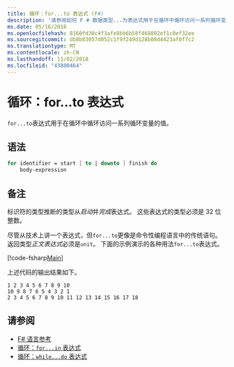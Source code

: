 ```yaml
---
title: 循环：for...to 表达式 (F#)
description: '请参阅如何 F # 数据类型...为表达式用于在循环中循环访问一系列循环变量的值。'
ms.date: 05/16/2016
ms.openlocfilehash: 8160fd30c4f3afe8bb6b58f468802ef1c0ef32ee
ms.sourcegitcommit: db8b83057d052c1f9f249d128b08d4423af0f7c2
ms.translationtype: MT
ms.contentlocale: zh-CN
ms.lasthandoff: 11/02/2018
ms.locfileid: "43800464"
---
```

# <a name="loops-forto-expression"></a>循环：for...to 表达式

`for...to`表达式用于在循环中循环访问一系列循环变量的值。

## <a name="syntax"></a>语法

```fsharp
for identifier = start [ to | downto ] finish do
    body-expression
```

## <a name="remarks"></a>备注

标识符的类型推断的类型从*启动*并*完成*表达式。 这些表达式的类型必须是 32 位整数。

尽管从技术上讲一个表达式，但`for...to`更像是命令性编程语言中的传统语句。 返回类型*正文表达式*必须是`unit`。 下面的示例演示的各种用法`for...to`表达式。

[!code-fsharp[Main](../../../samples/snippets/fsharp/lang-ref-2/snippet5101.fs)]

上述代码的输出结果如下。

```
1 2 3 4 5 6 7 8 9 10
10 9 8 7 6 5 4 3 2 1
2 3 4 5 6 7 8 9 10 11 12 13 14 15 16 17 18
```

## <a name="see-also"></a>请参阅

- [F# 语言参考](index.md)
- [循环：`for...in` 表达式](loops-for-in-expression.md)
- [循环：`while...do` 表达式](loops-while-do-expression.md)
